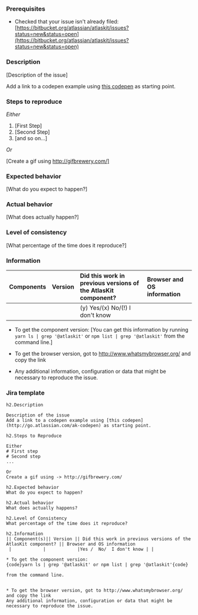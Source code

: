 ### Prerequisites

* Checked that your issue isn't already filed: [https://bitbucket.org/atlassian/atlaskit/issues?status=new&status=open](https://bitbucket.org/atlassian/atlaskit/issues?status=new&status=open)

### Description

[Description of the issue]

Add a link to a codepen example using [this codepen](http://go.atlassian.com/ak-codepen) as starting point.

### Steps to reproduce
*Either*

1. [First Step]
2. [Second Step]
3. [and so on...]

*Or*

[Create a gif using http://gifbrewery.com/]

### Expected behavior
[What do you expect to happen?]

### Actual behavior
[What does actually happen?]

### Level of consistency
[What percentage of the time does it reproduce?]

### Information
| Components  | Version | Did this work in previous versions of the AtlasKit component? | Browser and OS information  |
|-------------|:--------|:--------------------------------------------------------------|:----------------------------|
|   		  |         | (y) Yes/(x) No/(!) I don't know                               |                             | 


* To get the component version:
[You can get this information by running `yarn ls | grep '@atlaskit'` or `npm list | grep '@atlaskit'` from the command line.] 

* To get the browser version, got to http://www.whatsmybrowser.org/ and copy the link
* Any additional information, configuration or data that might be necessary to reproduce the issue.


### Jira template

```
h2.Description

Description of the issue
Add a link to a codepen example using [this codepen](http://go.atlassian.com/ak-codepen) as starting point.

h2.Steps to Reproduce

Either
# First step
# Second step
...

Or
Create a gif using -> http://gifbrewery.com/

h2.Expected behavior
What do you expect to happen?

h2.Actual behavior
What does actually happens?

h2.Level of Consistency
What percentage of the time does it reproduce?

h2.Information
|| Component(s)|| Version || Did this work in previous versions of the AtlasKit component? || Browser and OS information
 |            |            |Yes /  No/  I don't know | |

* To get the component version:
{code}yarn ls | grep '@atlaskit' or npm list | grep '@atlaskit'{code}

from the command line.


* To get the browser version, got to http://www.whatsmybrowser.org/ and copy the link
Any additional information, configuration or data that might be necessary to reproduce the issue.

```